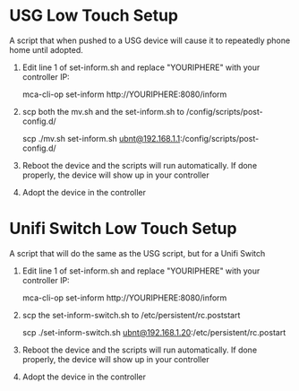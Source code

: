 # USG Low Touch Setup
A script that when pushed to a USG device will cause it to repeatedly phone home until adopted.

1) Edit line 1 of set-inform.sh and replace "YOURIPHERE" with your controller IP:

    mca-cli-op set-inform http://YOURIPHERE:8080/inform
2) scp both the mv.sh and the set-inform.sh to /config/scripts/post-config.d/

    scp ./mv.sh set-inform.sh ubnt@192.168.1.1:/config/scripts/post-config.d/
3) Reboot the device and the scripts will run automatically. If done properly, the device will show up in your controller
4) Adopt the device in the controller


# Unifi Switch Low Touch Setup
A script that will do the same as the USG script, but for a Unifi Switch

1) Edit line 1 of set-inform.sh and replace "YOURIPHERE" with your controller IP:

    mca-cli-op set-inform http://YOURIPHERE:8080/inform
2) scp the set-inform-switch.sh to /etc/persistent/rc.poststart

    scp ./set-inform-switch.sh ubnt@192.168.1.20:/etc/persistent/rc.postart
3) Reboot the device and the scripts will run automatically. If done properly, the device will show up in your controller
4) Adopt the device in the controller
